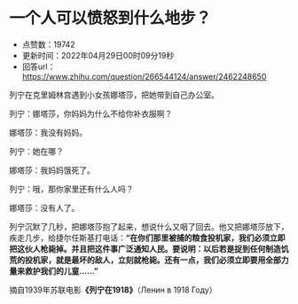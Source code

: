 # 一个人可以愤怒到什么地步？
- 点赞数：19742
- 更新时间：2022年04月29日00时09分19秒
- 回答url：https://www.zhihu.com/question/266544124/answer/2462248650
<body>
 <p data-pid="AmHkReP4">列宁在克里姆林宫遇到小女孩娜塔莎，把她带到自己办公室。</p>
 <p data-pid="-H5Q-mlk">列宁：娜塔莎，你妈妈为什么不给你补衣服啊？</p>
 <p data-pid="oOv3Wufo">娜塔莎：我没有妈妈。</p>
 <p data-pid="E-6XsLJt">列宁：她在哪？</p>
 <p data-pid="25ERyjVM">娜塔莎：我妈妈饿死了。</p>
 <p data-pid="8t2yvfYP">列宁：哦，那你家里还有什么人吗？</p>
 <p data-pid="569oBMnQ">娜塔莎：没有人了。</p>
 <p data-pid="ZRsJmaGX">列宁沉默了几秒，把娜塔莎抱了起来，想说什么又咽了回去。他又把娜塔莎放下，疾走几步，给捷尔任斯基打电话：<b>“在你们那里被捕的粮食投机家，我们必须立即把这伙人枪毙掉。并且把这件事广泛通知人民。要说明：以后若是捉到任何制造饥荒的投机家，就是最坏的敌人，立刻就枪毙。还有一点，我们必须立即要用全部力量来救护我们的儿童……”</b></p>
 <p data-pid="8AoknJDT">摘自1939年苏联电影<b>《列宁在1918》</b>（Ленин в 1918 Году）</p>
</body>